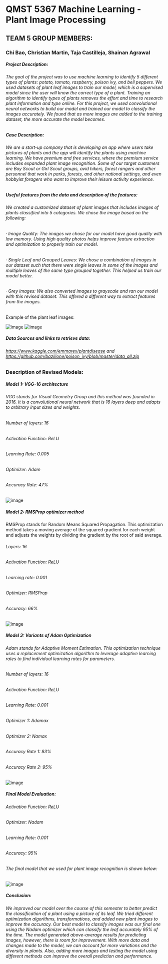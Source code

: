# QMST 5367 Machine Learning - Plant Image Processing

## TEAM 5 GROUP MEMBERS:
### Chi Bao, Christian Martin, Taja Castilleja, Shainan Agrawal


##### Project Description:
###### The goal of the project was to use machine learning to identify 5 different types of plants: potato, tomato, raspberry, poison ivy, and bell peppers. We used datasets of plant leaf images to train our model, which is a supervised model since the user will know the correct type of a plant. Training an algorithm to identify types of plants removes the effort and time to research plant information and type online. For this project, we used convolutional neural networks to build our model and trained our model to classify the images accurately. We found that as more images are added to the training dataset, the more accurate the model becomes. 

##### Case Description: 
###### We are a start-up company that is developing an app where users take pictures of plants and the app will identify the plants using machine learning. We have premium and free services, where the premium service includes expanded plant image recognition. Some of our target customers are Boy Scout or Girl Scout groups, avid hikers, forest rangers and other personnel that work in parks, forests, and other national settings, and even hobbyist foragers who want to improve their leisure activity experience.

##### Useful features from the data and description of the features:
###### We created a customized dataset of plant images that includes images of plants classified into 5 categories. We chose the image based on the following:

######   ·  	Image Quality: The images we chose for our model have good quality with low memory. Using high quality photos helps improve feature extraction and optimization to properly train our model.
######   ·  	Single Leaf and Grouped Leaves: We chose a combination of images in our dataset such that there were single leaves in some of the images and multiple leaves of the same type grouped together. This helped us train our model better.
######   ·  	Grey images: We also converted images to grayscale and ran our model with this revised dataset. This offered a different way to extract features from the images.


Example of the plant leaf images:

![image](https://user-images.githubusercontent.com/70920238/116769219-20af1880-aa00-11eb-8ca0-61a88cb0b217.png)
![image](https://user-images.githubusercontent.com/70920238/116769235-302e6180-aa00-11eb-95eb-3a165e9678a1.png)

##### Data Sources and links to retrieve data:
###### https://www.kaggle.com/emmarex/plantdisease and https://github.com/bazilione/poison_ivy/blob/master/data_all.zip


### Description of Revised Models:
##### Model 1: VGG-16 architecture
###### VGG stands for Visual Geometry Group and this method was founded in 2016. It is a convolutional neural network that is 16 layers deep and adapts to arbitrary input sizes and weights.
###### Number of layers: 16
###### Activation Function: ReLU
###### Learning Rate: 0.005
###### Optimizer: Adam
###### Accuracy Rate: 47%
![image](https://user-images.githubusercontent.com/70920238/116769272-6bc92b80-aa00-11eb-96b3-49dd831dcba2.png)


##### Model 2: RMSProp optimizer method
RMSProp stands for Random Means Squared Propagation. This optimization method takes a moving average of the squared gradient for each weight and adjusts the weights by dividing the gradient by the root of said average. 

###### Layers: 16
###### Activation Function: ReLU
###### Learning rate: 0.001
###### Optimizer: RMSProp
###### Accuracy: 66%
![image](https://user-images.githubusercontent.com/70920238/116769392-64565200-aa01-11eb-8a6b-8822b119eb87.png)


##### Model 3: Variants of Adam Optimization
###### Adam stands for Adaptive Moment Estimation. This optimization technique uses a replacement optimization algorithm to leverage adaptive learning rates to find individual learning rates for parameters.

###### Number of layers: 16
###### Activation Function: ReLU
###### Learning Rate: 0.001
###### Optimizer 1: Adamax
###### Optimizer 2: Namax
###### Accuracy Rate 1: 83%
###### Accuracy Rate 2: 95%
![image](https://user-images.githubusercontent.com/70920238/116769415-88199800-aa01-11eb-9f87-6ed316f1c8e0.png)


##### Final Model Evaluation:
###### Activation Function: ReLU
###### Optimizer: Nadam
###### Learning Rate: 0.001
###### Accuracy: 95%

###### The final model that we used for plant image recognition is shown below:
![image](https://user-images.githubusercontent.com/70920238/116769430-b4351900-aa01-11eb-8207-085d9a3f021c.png)

##### Conclusion:
###### We improved our model over the course of this semester to better predict the classification of a plant using a picture of its leaf. We tried different optimization algorithms, transformations, and added new plant images to improve the accuracy. Our best model to classify images was our final one using the Nadam optimizer which can classify the leaf accurately 95% of the time. The model generated above-average results for predicting images, however, there is room for improvement. With more data and changes made to the model, we can account for more variations and the diversity in plants. Also, adding more images and testing the model using different methods can improve the overall prediction and performance.


